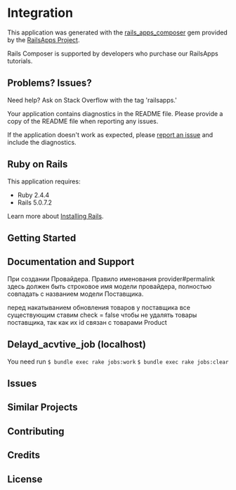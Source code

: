 Integration
================

This application was generated with the [rails_apps_composer](https://github.com/RailsApps/rails_apps_composer) gem
provided by the [RailsApps Project](http://railsapps.github.io/).

Rails Composer is supported by developers who purchase our RailsApps tutorials.

Problems? Issues?
-----------

Need help? Ask on Stack Overflow with the tag 'railsapps.'

Your application contains diagnostics in the README file. Please provide a copy of the README file when reporting any issues.

If the application doesn't work as expected, please [report an issue](https://github.com/RailsApps/rails_apps_composer/issues)
and include the diagnostics.

Ruby on Rails
-------------

This application requires:

- Ruby 2.4.4
- Rails 5.0.7.2

Learn more about [Installing Rails](http://railsapps.github.io/installing-rails.html).

Getting Started
---------------

Documentation and Support
-------------------------
При создании Провайдера.
Правило именования provider#permalink здесь должен быть строковое имя модели провайдера, полностью совпадать с названием модели Поставщика.

перед накатыванием обновления товаров у поставщика все существующим ставим check = false чтобы не удалять товары поставщика, так как их id связан с товарами Product

## Delayd_acvtive_job (localhost)
You need run
```$ bundle exec rake jobs:work```
```$ bundle exec rake jobs:clear```

Issues
-------------

Similar Projects
----------------

Contributing
------------

Credits
-------

License
-------
